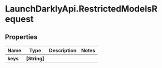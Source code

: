 # LaunchDarklyApi.RestrictedModelsRequest

## Properties

Name | Type | Description | Notes
------------ | ------------- | ------------- | -------------
**keys** | **[String]** |  | 


